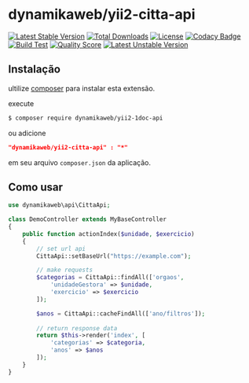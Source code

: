 dynamikaweb/yii2-citta-api 
====================================
[![Latest Stable Version](https://img.shields.io/github/v/release/dynamikaweb/yii2-citta-api)](https://github.com/dynamikaweb/yii2-citta-api/releases) [![Total Downloads](https://poser.pugx.org/dynamikaweb/yii2-citta-api/downloads)](https://packagist.org/packages/dynamikaweb/yii2-citta-api) [![License](https://poser.pugx.org/dynamikaweb/yii2-citta-api/license)](https://github.com/dynamikaweb/yii2-citta-api/blob/master/LICENSE) [![Codacy Badge](https://api.codacy.com/project/badge/Grade/bf1d2317b7cb41de87bea7d7bd927cd7)](https://www.codacy.com/gh/dynamikaweb/yii2-citta-api?utm_source=github.com&amp;utm_medium=referral&amp;utm_content=dynamikaweb/yii2-citta-api&amp;utm_campaign=Badge_Grade) [![Build Test](https://scrutinizer-ci.com/g/dynamikaweb/yii2-citta-api/badges/build.png?b=master)](https://scrutinizer-ci.com/g/dynamikaweb/yii2-citta-api/) [![Quality Score](https://scrutinizer-ci.com/g/dynamikaweb/yii2-citta-api/badges/quality-score.png?b=master)](https://scrutinizer-ci.com/g/dynamikaweb/yii2-citta-api/) [![Latest Unstable Version](https://poser.pugx.org/dynamikaweb/yii2-citta-api/v/unstable)](https://github.com/dynamikaweb/yii2-citta-api/find/master)


Instalação
------------
ultilize [composer](http://getcomposer.org/download/) para instalar esta extensão.

execute

```bash
$ composer require dynamikaweb/yii2-1doc-api 
```
ou adicione

```json
"dynamikaweb/yii2-citta-api" : "*"
```
em seu arquivo `composer.json` da aplicação.

Como usar
-----
```PHP
use dynamikaweb\api\CittaApi;

class DemoController extends MyBaseController
{
    public function actionIndex($unidade, $exercicio)
    {   
        // set url api
        CittaApi::setBaseUrl("https://example.com");

        // make requests
        $categorias = CittaApi::findAll(['orgaos', 
            'unidadeGestora' => $unidade,
            'exercicio' => $exercicio
        ]);

        $anos = CittaApi::cacheFindAll(['ano/filtros']);
        
        // return response data
        return $this->render('index', [
            'categorias' => $categoria,
            'anos' => $anos
        ]);
    }
}
```
